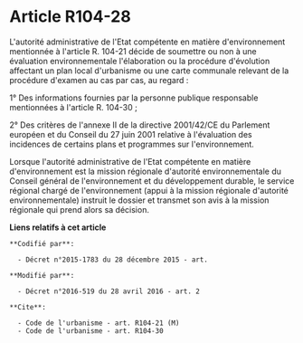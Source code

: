 # Article R104-28

L'autorité administrative de l'Etat compétente en matière d'environnement mentionnée à l'article R. 104-21 décide de
soumettre ou non à une évaluation environnementale l'élaboration ou la procédure d'évolution affectant un plan local
d'urbanisme ou une carte communale relevant de la procédure d'examen au cas par cas, au regard :

1° Des informations fournies par la personne publique responsable mentionnées à l'article R. 104-30 ;

2° Des critères de l'annexe II de la directive 2001/42/CE du Parlement européen et du Conseil du 27 juin 2001 relative à
l'évaluation des incidences de certains plans et programmes sur l'environnement.

Lorsque l'autorité administrative de l'Etat compétente en matière d'environnement est la mission régionale d'autorité
environnementale du Conseil général de l'environnement et du développement durable, le service régional chargé de
l'environnement (appui à la mission régionale d'autorité environnementale) instruit le dossier et transmet son avis à la
mission régionale qui prend alors sa décision.

**Liens relatifs à cet article**

	**Codifié par**:

	  - Décret n°2015-1783 du 28 décembre 2015 - art.

	**Modifié par**:

	  - Décret n°2016-519 du 28 avril 2016 - art. 2

	**Cite**:

	  - Code de l'urbanisme - art. R104-21 (M)
	  - Code de l'urbanisme - art. R104-30
